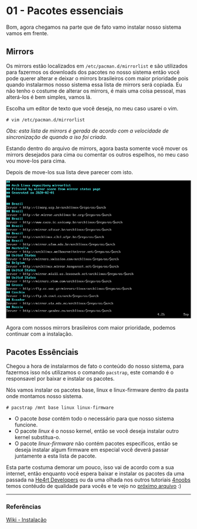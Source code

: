 # 01 - Pacotes essenciais

Bom, agora chegamos na parte que de fato vamo instalar nosso sistema vamos em frente.

## Mirrors

Os mirrors estão localizados em `/etc/pacman.d/mirrorlist` e são utilizados para fazermos os downloads dos pacotes no nosso sistema então você pode querer alterar e
deixar o mirrors brasileiros com maior prioridade pois quando instalarmos nosso sistema essa lista de mirrors será copiada. Eu não tenho o costume de alterar os mirrors, é mais uma coisa pessoal, mas alterá-los é bem simples, vamos lá.

Escolha um editor de texto que você deseja, no meu caso usarei o vim.

```console
# vim /etc/pacman.d/mirrorlist
```

*Obs: esta lista de mirrors é gerada de acordo com a velocidade de sincronização de quando a iso foi criada.*

Estando dentro do arquivo de mirrors, agora basta somente você mover os mirrors desejados para cima ou comentar os outros espelhos, no meu caso vou move-los para cima.

Depois de move-los sua lista deve parecer com isto.

![Mirror list](../images/Instalacao/mirrors.png)

Agora com nossos mirrors brasileiros com maior prioridade, podemos continuar com a instalação.

## Pacotes Essênciais

Chegou a hora de instalarmos de fato o conteúdo do nosso sistema, para fazermos isso nós utilizamos o comando `pacstrap`, este comando é o responsavel por baixar e instalar os pacotes.

Nós vamos instalar os pacotes base, linux e linux-firmware dentro da pasta onde montamos nosso sistema.

```console
# pacstrap /mnt base linux linux-firmware
```

* O pacote *base* contém todo o necessário para que nosso sistema funcione.
* O pacote *linux* é o nosso kernel, então se você deseja instalar outro kernel substitua-o.
* O pacote *linux-firmware* não contém pacotes específicos, então se deseja instalar algum firmware em especial você deverá passar juntamente a esta lista de pacote.

Esta parte costuma demorar um pouco, isso vai de acordo com a sua internet, então enquanto você espera baixar e instalar os pacotes da uma passada na [He4rt Developers](https://discord.io/He4rt) ou da uma olhada nos outros tutoriais [4noobs](https://github.com/he4rt/4noobs) temos contéudo de qualidade para vocês e te vejo no [próximo arquivo](../4-Configuracao/1-Fstab.md) :)

---

### Referências

[Wiki - Instalação](https://wiki.archlinux.org/index.php/Installation_guide#Installation)
